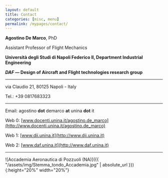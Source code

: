 ```yaml
---
layout: default
title: Contact
categories: [misc, menu]
permalink: /mypages/contact/
---
```


**Agostino De Marco**, PhD

Assistant Professor of Flight Mechanics

**Università degli Studi di Napoli Federico II, Department Industrial Engineering**

**_DAF_ — Design of Aircraft and Flight technologies research group**

---

via Claudio 21, 80125 Napoli - Italy

Tel.: +39 0817683323

---

Email: agostino **dot** demarco **at** unina **dot** it

Web 0: [www.docenti.unina.it/agostino.de_marco](http://www.docenti.unina.it/agostino.de_marco)

Web 1: [www.dii.unina.it](http://www.dii.unina.it)

Web 2: [www.daf.unina.it](http://www.daf.unina.it)

---

![Accademia Aeronautica di Pozzuoli (NA)]({{ "/assets/img/Stemma_tondo_Accademia.jpg" | absolute_url }}){:height="20%" width="20%"}
